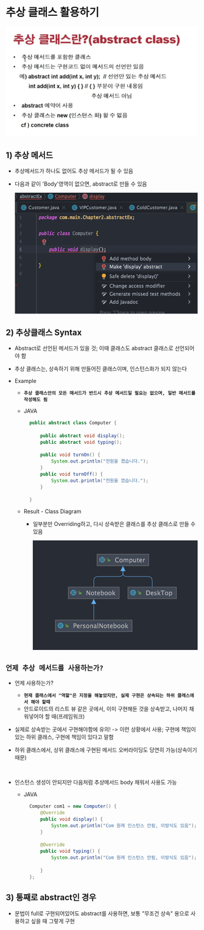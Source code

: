 <link href="../../md/style.css" rel="stylesheet">

# 추상 클래스 활용하기

<img src='images/2021-09-07-19-27-27.png' />

## 1) 추상 메서드

- 추상메서드가 하나도 없어도 추상 메서드가 될 수 있음
- 다음과 같이 'Body'영역이 없으면, abstract로 만들 수 있음

  <img src='images/2021-09-07-20-47-11.png' />

## 2) 추상클래스 Syntax

- Abstract로 선언된 메서드가 있을 것; 이때 클래스도 abstract 클래스로 선언되어야 함
- 추상 클래스는, 상속하기 위해 만들어진 클래스이며, 인스턴스화가 되지 않는다
- Example

  - **`추상 클래스안의 모든 매서드가 반드시 추상 메서드일 필요는 없으며, 일반 메서드를 작성해도 됨`**
  - JAVA

    ```JAVA
      public abstract class Computer {

          public abstract void display();
          public abstract void typing();

          public void turnOn() {
              System.out.println("전원을 켰습니다.");
          }
          public void turnOff() {
              System.out.println("전원을 껐습니다.");
          }

      }
    ```

  - Result - Class Diagram

    - 일부분만 Overriding하고, 다시 상속받은 클래스를 추상 클래스로 만들 수 있음

      <img src='images/2021-09-07-21-13-23.png' />

## **`언제 추상 메서드를 사용하는가?`**

- 언제 사용하는가?

  - **`현재 클래스에서 "역할"은 지정을 해놓았지만, 실제 구현은 상속되는 하위 클래스에서 해야 할때`**
  - 안드로이드의 리스트 뷰 같은 곳에서, 이미 구현해둔 것을 상속받고, 나머지 채워넣어야 할 때(프레임워크)

- 실제로 상속받는 곳에서 구현해야함에 유의! -> 이런 상황에서 사용; 구현에 책임이 있는 하위 클래스, 구현에 책임이 있다고 말함
- 하위 클래스에서, 상위 클래스에 구현된 메서드 오버라이딩도 당연히 가능(상속이기 때문)

<br>

- 인스턴스 생성이 안되지만 다음처럼 추상메서드 body 채워서 사용도 가능

  - JAVA

    ```JAVA
      Computer com1 = new Computer() {
          @Override
          public void display() {
              System.out.println("Com 원래 인스턴스 안됨, 이방식도 있음");
          }

          @Override
          public void typing() {
              System.out.println("Com 원래 인스턴스 안됨, 이방식도 있음");

          }
      };
    ```

## 3) 통째로 abstract인 경우
- 문법이 full로 구현되어있어도 abstract를 사용하면, 보통 "무조건 상속" 용으로 사용하고 싶을 때 그렇게 구현